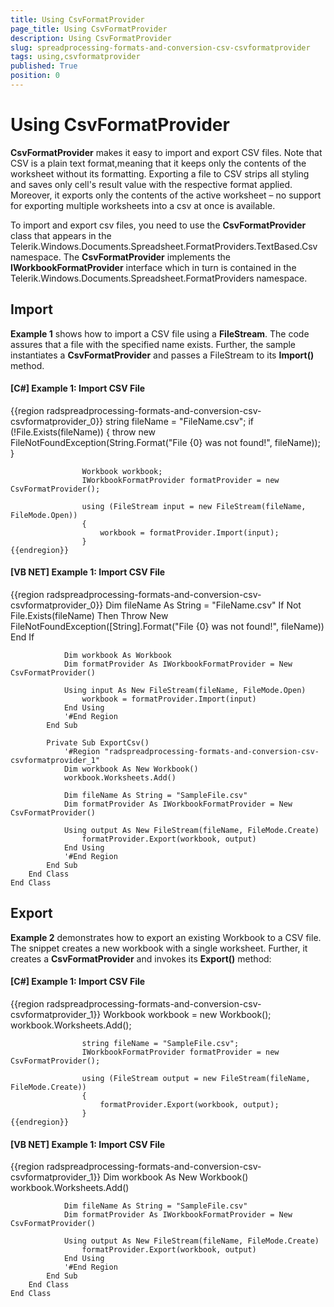 ```yaml
---
title: Using CsvFormatProvider
page_title: Using CsvFormatProvider
description: Using CsvFormatProvider
slug: spreadprocessing-formats-and-conversion-csv-csvformatprovider
tags: using,csvformatprovider
published: True
position: 0
---
```


# Using CsvFormatProvider



__CsvFormatProvider__ makes it easy to import and export CSV files. Note that CSV is a plain text format,meaning that it keeps only the
        contents of the worksheet without its formatting. Exporting a file to CSV strips all styling and saves only cell's result value with the respective format applied. Moreover, it exports only the contents of the active worksheet – no support for exporting multiple worksheets into a csv at once is available.
      

To import and export csv files, you need to use the __CsvFormatProvider__ class that appears in the 
        Telerik.Windows.Documents.Spreadsheet.FormatProviders.TextBased.Csv namespace. The __CsvFormatProvider__ implements 
        the __IWorkbookFormatProvider__ interface which in turn is contained in the Telerik.Windows.Documents.Spreadsheet.FormatProviders namespace.
      

## Import

__Example 1__ shows how to import a CSV file using a __FileStream__. The code assures that a file with the specified 
          name exists. Further, the sample instantiates a __CsvFormatProvider__ and passes a FileStream to its __Import()__ method.
        

#### __[C#] Example 1: Import CSV File__

{{region radspreadprocessing-formats-and-conversion-csv-csvformatprovider_0}}
	                string fileName = "FileName.csv";
	                if (!File.Exists(fileName))
	                {
	                    throw new FileNotFoundException(String.Format("File {0} was not found!", fileName));
	                }
	
	                Workbook workbook;
	                IWorkbookFormatProvider formatProvider = new CsvFormatProvider();
	
	                using (FileStream input = new FileStream(fileName, FileMode.Open))
	                {
	                    workbook = formatProvider.Import(input);
	                }
	{{endregion}}



#### __[VB NET] Example 1: Import CSV File__

{{region radspreadprocessing-formats-and-conversion-csv-csvformatprovider_0}}
	            Dim fileName As String = "FileName.csv"
	            If Not File.Exists(fileName) Then
	                Throw New FileNotFoundException([String].Format("File {0} was not found!", fileName))
	            End If
	
	            Dim workbook As Workbook
	            Dim formatProvider As IWorkbookFormatProvider = New CsvFormatProvider()
	
	            Using input As New FileStream(fileName, FileMode.Open)
	                workbook = formatProvider.Import(input)
	            End Using
	            '#End Region
	        End Sub
	
	        Private Sub ExportCsv()
	            '#Region "radspreadprocessing-formats-and-conversion-csv-csvformatprovider_1"
	            Dim workbook As New Workbook()
	            workbook.Worksheets.Add()
	
	            Dim fileName As String = "SampleFile.csv"
	            Dim formatProvider As IWorkbookFormatProvider = New CsvFormatProvider()
	
	            Using output As New FileStream(fileName, FileMode.Create)
	                formatProvider.Export(workbook, output)
	            End Using
	            '#End Region
	        End Sub
	    End Class
	End Class



## Export

__Example 2__ demonstrates how to export an existing Workbook to a CSV file. The snippet creates a new workbook with a single worksheet. 
          Further, it creates a __CsvFormatProvider__ and invokes its __Export()__ method:
        

#### __[C#] Example 1: Import CSV File__

{{region radspreadprocessing-formats-and-conversion-csv-csvformatprovider_1}}
	                Workbook workbook = new Workbook();
	                workbook.Worksheets.Add();
	
	                string fileName = "SampleFile.csv";
	                IWorkbookFormatProvider formatProvider = new CsvFormatProvider();
	
	                using (FileStream output = new FileStream(fileName, FileMode.Create))
	                {
	                    formatProvider.Export(workbook, output);
	                }
	{{endregion}}



#### __[VB NET] Example 1: Import CSV File__

{{region radspreadprocessing-formats-and-conversion-csv-csvformatprovider_1}}
	            Dim workbook As New Workbook()
	            workbook.Worksheets.Add()
	
	            Dim fileName As String = "SampleFile.csv"
	            Dim formatProvider As IWorkbookFormatProvider = New CsvFormatProvider()
	
	            Using output As New FileStream(fileName, FileMode.Create)
	                formatProvider.Export(workbook, output)
	            End Using
	            '#End Region
	        End Sub
	    End Class
	End Class



